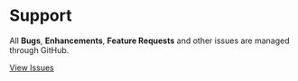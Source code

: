 # Support

All **Bugs**, **Enhancements**, **Feature Requests** and other issues are managed through GitHub.

[View Issues](https://github.com/flipboxfactory/saml-idp/issues)

